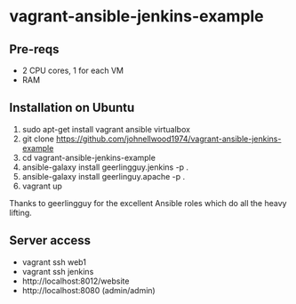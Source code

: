 # vagrant-ansible-jenkins-example

## Pre-reqs
* 2 CPU cores, 1 for each VM
* RAM

## Installation on Ubuntu
1. sudo apt-get install vagrant ansible virtualbox
2. git clone https://github.com/johnellwood1974/vagrant-ansible-jenkins-example
3. cd vagrant-ansible-jenkins-example
4. ansible-galaxy install geerlingguy.jenkins -p .
5. ansible-galaxy install geerlinguy.apache -p .
6. vagrant up

Thanks to geerlingguy for the excellent Ansible roles which do all the heavy lifting.

## Server access
* vagrant ssh web1
* vagrant ssh jenkins
* http://localhost:8012/website
* http://localhost:8080 (admin/admin)
